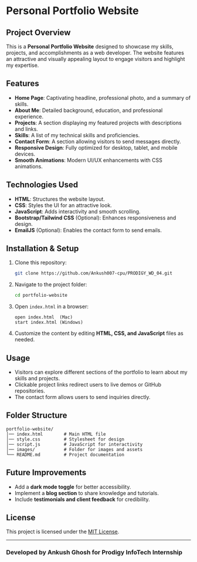 # Personal Portfolio Website

## Project Overview
This is a **Personal Portfolio Website** designed to showcase my skills, projects, and accomplishments as a web developer. The website features an attractive and visually appealing layout to engage visitors and highlight my expertise.

## Features
- **Home Page**: Captivating headline, professional photo, and a summary of skills.
- **About Me**: Detailed background, education, and professional experience.
- **Projects**: A section displaying my featured projects with descriptions and links.
- **Skills**: A list of my technical skills and proficiencies.
- **Contact Form**: A section allowing visitors to send messages directly.
- **Responsive Design**: Fully optimized for desktop, tablet, and mobile devices.
- **Smooth Animations**: Modern UI/UX enhancements with CSS animations.

## Technologies Used
- **HTML**: Structures the website layout.
- **CSS**: Styles the UI for an attractive look.
- **JavaScript**: Adds interactivity and smooth scrolling.
- **Bootstrap/Tailwind CSS** (Optional): Enhances responsiveness and design.
- **EmailJS** (Optional): Enables the contact form to send emails.

## Installation & Setup
1. Clone this repository:
   ```bash
   git clone https://github.com/Ankush007-cpu/PRODIGY_WD_04.git
   ```
2. Navigate to the project folder:
   ```bash
   cd portfolio-website
   ```
3. Open `index.html` in a browser:
   ```
   open index.html  (Mac)
   start index.html (Windows)
   ```
4. Customize the content by editing **HTML, CSS, and JavaScript** files as needed.

## Usage
- Visitors can explore different sections of the portfolio to learn about my skills and projects.
- Clickable project links redirect users to live demos or GitHub repositories.
- The contact form allows users to send inquiries directly.

## Folder Structure
```
portfolio-website/
│── index.html        # Main HTML file
│── style.css         # Stylesheet for design
│── script.js         # JavaScript for interactivity
│── images/           # Folder for images and assets
└── README.md         # Project documentation
```

## Future Improvements
- Add a **dark mode toggle** for better accessibility.
- Implement a **blog section** to share knowledge and tutorials.
- Include **testimonials and client feedback** for credibility.

## License
This project is licensed under the [MIT License](LICENSE).

---
### **Developed by Ankush Ghosh for Prodigy InfoTech Internship**

